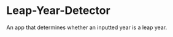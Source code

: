 Leap-Year-Detector
==================

An app that determines whether an inputted year is a leap year.
